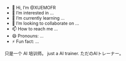 - 👋 Hi, I’m @XUEMOFR
- 👀 I’m interested in ...
- 🌱 I’m currently learning ...
- 💞️ I’m looking to collaborate on ...
- 📫 How to reach me ...
- 😄 Pronouns: ...
- ⚡ Fun fact: ...

<!---
XUEMOFR/XUEMOFR is a ✨ special ✨ repository because its `README.md` (this file) appears on your GitHub profile.
You can click the Preview link to take a look at your changes.
--->



只是一个 AI 培训师。
just a AI trainer.
ただのAIトレーナー。
